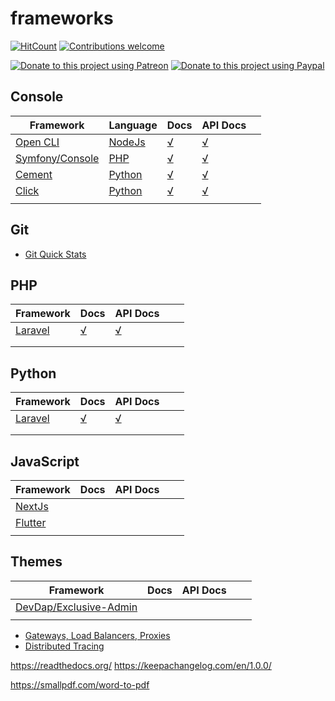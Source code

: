 # frameworks

<!-- [![Npm Version](https://img.shields.io/npm/v/frameworks.svg)](https://www.npmjs.com/package/frameworks) -->
[![HitCount](http://hits.dwyl.io/dragoscirjan/frameworks.svg)](http://hits.dwyl.io/dragoscirjan/frameworks)
[![Contributions welcome](https://img.shields.io/badge/contributions-welcome-brightgreen.svg?style=flat)](https://github.com/dragoscirjan/frameworks/issues)

<!-- [![TravisCI](https://travis-ci.org/dragoscirjan/frameworks.svg?branch=master)](https://travis-ci.org/dragoscirjan/frameworks)
[![CircleCI](https://circleci.com/gh/dragoscirjan/frameworks.svg?style=shield)](https://circleci.com/gh/dragoscirjan/frameworks) -->

[![Donate to this project using Patreon](https://img.shields.io/badge/patreon-donate-yellow.svg)](https://patreon.com/dragoscirjan)
[![Donate to this project using Paypal](https://img.shields.io/badge/paypal-donate-yellow.svg)](https://www.paypal.com/cgi-bin/webscr?cmd=_s-xclick&hosted_button_id=UMMN8JPLVAUR4&source=url)

<!-- [![Donate to this project using Flattr](https://img.shields.io/badge/flattr-donate-yellow.svg)](https://flattr.com/profile/balupton)
[![Donate to this project using Liberapay](https://img.shields.io/badge/liberapay-donate-yellow.svg)](https://liberapay.com/dragoscirjan)
[![Donate to this project using Thanks App](https://img.shields.io/badge/thanksapp-donate-yellow.svg)](https://givethanks.app/donate/npm/badges)
[![Donate to this project using Boost Lab](https://img.shields.io/badge/boostlab-donate-yellow.svg)](https://boost-lab.app/dragoscirjan/badges)
[![Donate to this project using Buy Me A Coffee](https://img.shields.io/badge/buy%20me%20a%20coffee-donate-yellow.svg)](https://buymeacoffee.com/balupton)
[![Donate to this project using Open Collective](https://img.shields.io/badge/open%20collective-donate-yellow.svg)](https://opencollective.com/dragoscirjan)
[![Donate to this project using Cryptocurrency](https://img.shields.io/badge/crypto-donate-yellow.svg)](https://dragoscirjan.me/crypto)
[![Donate to this project using Paypal](https://img.shields.io/badge/paypal-donate-yellow.svg)](https://dragoscirjan.me/paypal)
[![Buy an item on our wishlist for us](https://img.shields.io/badge/wishlist-donate-yellow.svg)](https://dragoscirjan.me/wishlist) -->


## Console

| Framework | Language | Docs | API Docs |   |
|---|---|---|---|---|
| [Open CLI](http://oclif.io/) | [NodeJs](https://nodejs.org/) | [√](https://oclif.io/docs/introduction) | [√](https://oclif.io/docs/commands) |   |
| [Symfony/Console](https://click.palletsprojects.com/) | [PHP](https://php.net/) | [√](https://symfony.com/doc/current/components/console.html) | [√](https://github.com/symfony/symfony/blob/3.1/src/Symfony/Component/Console/Application.php) |   |
| [Cement](https://builtoncement.com/) | [Python](https://www.python.org/) | [√](https://docs.builtoncement.com/) | [√](https://cement.readthedocs.io/en/3.0/) |   |
| [Click](https://click.palletsprojects.com/) | [Python](https://www.python.org/) | [√](https://click.palletsprojects.com/en/7.x/quickstart/) | [√](https://click.palletsprojects.com/en/7.x/api/) |   |
|   |   |   |   |   |


## Git

* [Git Quick Stats](https://github.com/arzzen/git-quick-stats)

## PHP

| Framework | Docs | API Docs |   |   |
|---|---|---|---|---|
| [Laravel](https://laravel.com/) | [√](https://laravel.com/docs/5.7) | [√](https://laravel.com/api/5.7/) |   |   |
|   |   |   |   |   |
|   |   |   |   |   |

## Python

| Framework | Docs | API Docs |   |   |
|---|---|---|---|---|
| [Laravel](https://laravel.com/) | [√](https://laravel.com/docs/5.7) | [√](https://laravel.com/api/5.7/) |   |   |
|   |   |   |   |   |
|   |   |   |   |   |

## JavaScript

| Framework | Docs | API Docs |   |   |
|---|---|---|---|---|
| [NextJs](https://nextjs.org/) |  |  |   |   |
| [Flutter](https://flutter.io/) |   |   |   |   |
|   |   |   |   |   |

## Themes

| Framework | Docs | API Docs |   |   |
|---|---|---|---|---|
| [DevDap/Exclusive-Admin](https://github.com/devdap/Exclusive-Admin) |  |  |   |   |
|   |   |   |   |   |


* [Gateways, Load Balancers, Proxies](gws-lbs-proxies.md)
* [Distributed Tracing](distributed-tracing.md)


https://readthedocs.org/
https://keepachangelog.com/en/1.0.0/

https://smallpdf.com/word-to-pdf
